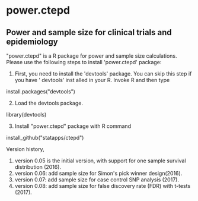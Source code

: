 # power.ctepd

## Power and sample size for clinical trials and epidemiology

"power.ctepd" is a R package for power and sample size calculations.
Please use the following steps to install 'power.ctepd' package:

1. First, you need to install the 'devtools' package. You can skip this step if you have '
devtools' inst
alled in your R. Invoke R and then type

  install.packages("devtools")

2. Load the devtools package.

  library(devtools)

3. Install "power.ctepd" package with R command

  install_github("statapps/ctepd")


Version history,

1. version 0.05 is the initial version, with support for one sample survival distribution (2016).
2. version 0.06: add sample size for Simon's pick winner design(2016).
3. version 0.07: add sample size for case control SNP analysis (2017).
4. version 0.08: add sample size for false discovery rate (FDR) with t-tests (2017).
